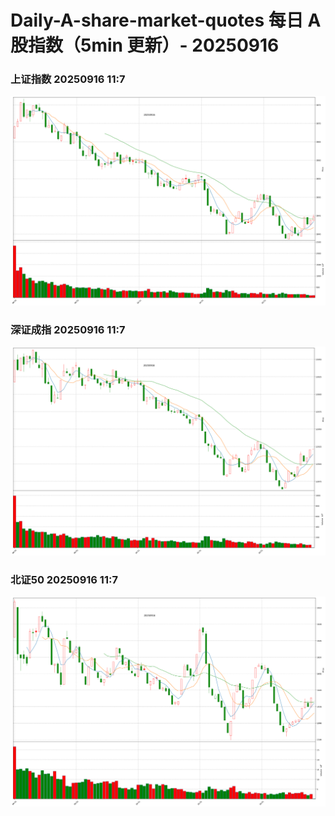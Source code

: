 
# Daily-A-share-market-quotes 每日 A 股指数（5min 更新）- 20250916

### 上证指数 20250916 11:7
![](./fig/2025/9/20250916-sh000001.png)

### 深证成指 20250916 11:7
![](./fig/2025/9/20250916-sz399001.png)

### 北证50 20250916 11:7
![](./fig/2025/9/20250916-bj899050.png)
